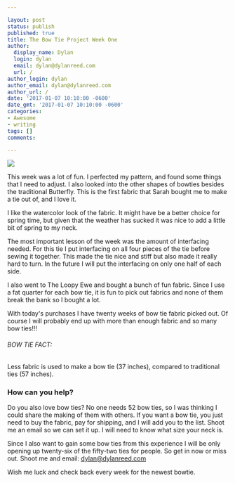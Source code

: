 ```yaml
---

layout: post
status: publish
published: true
title: The Bow Tie Project Week One
author:
  display_name: Dylan
  login: dylan
  email: dylan@dylanreed.com
  url: /
author_login: dylan
author_email: dylan@dylanreed.com
author_url: /
date: '2017-01-07 10:10:00 -0600'
date_gmt: '2017-01-07 10:10:00 -0600'
categories:
- Awesome
- writing
tags: []
comments:

---
```

<img src="https://raw.githubusercontent.com/dylanreed/dylanreed.com/gh-pages/Images/Bowtie-week-1.jpg">

This week was a lot of fun. I perfected my pattern, and found some things that I need to adjust. I also looked into the other shapes of bowties besides the traditional Butterfly. This is the first fabric that Sarah bought me to make a tie out of, and I love it. 

I like the watercolor look of the fabric. It might have be a better choice for spring time, but given that the weather has sucked it was nice to add a little bit of spring to my neck. 

The most important lesson of the week was the amount of interfacing needed. For this tie I put interfacing on all four pieces of the tie before sewing it together. This made the tie nice and stiff but also made it really hard to turn. In the future I will put the interfacing on only one half of each side. 

I also went to The Loopy Ewe and bought a bunch of fun fabric. Since I use a fat quarter for each bow tie, it is fun to pick out fabrics and none of them break the bank so I bought a lot. 

With today's purchases I have twenty weeks of bow tie fabric picked out. Of course I will probably end up with more than enough fabric and so many bow ties!!!

<h6>BOW TIE FACT:</h6>

Less fabric is used to make a bow tie (37 inches), compared to traditional ties (57 inches).


<h3>How can you help?</h3>
Do you also love bow ties? No one needs 52 bow ties, so I was thinking I could share the making of them with others. If you want a bow tie, you just need to buy the fabric, pay for shipping,  and I will add you to the list. Shoot me an email so we can set it up. I will need to know what size your neck is. 

Since I also want to gain some bow ties from this experience I will be only opening up twenty-six of the fifty-two ties for people. So get in now or miss out. Shoot me and email: dylan@dylanreed.com

Wish me luck and check back every week for the newest bowtie.





